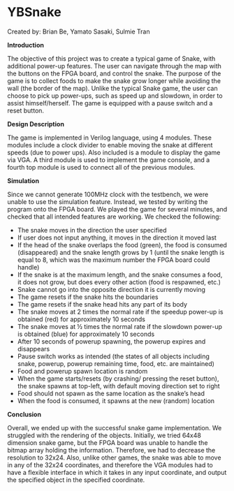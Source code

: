 # YBSnake

Created by:
	Brian Be,
	Yamato Sasaki,
	Sulmie Tran

__Introduction__

The objective of this project was to create a typical game of Snake, with additional power-up features. The user can navigate through the map with the buttons on the FPGA board, and control the snake. The purpose of the game is to collect foods to make the snake grow longer while avoiding the wall (the border of the map). Unlike the typical Snake game, the user can choose to pick up power-ups, such as speed up and slowdown, in order to assist himself/herself. The game is equipped with a pause switch and a reset button.
 
__Design Description__

The game is implemented in Verilog language, using 4 modules. These modules include a clock divider to enable moving the snake at different speeds (due to power ups). Also included is a module to display the game via VGA. A third module is used to implement the game console, and a fourth top module is used to connect all of the previous modules.

 
__Simulation__

Since we cannot generate 100MHz clock with the testbench, we were unable to use the simulation feature. Instead, we tested by writing the program onto the FPGA board. We played the game for several minutes, and checked that all intended features are working.
We checked the following:
* The snake moves in the direction the user specified
* If user does not input anything, it moves in the direction it moved last
* If the head of the snake overlaps the food (green), the food is consumed (disappeared) and the snake length grows by 1 (until the snake length is equal to 8, which was the maximum number the FPGA board could handle)
* If the snake is at the maximum length, and the snake consumes a food, it does not grow, but does every other action (food is respawned, etc.)
* Snake cannot go into the opposite direction it is currently moving
* The game resets if the snake hits the boundaries
* The game resets if the snake head hits any part of its body
* The snake moves at 2 times the normal rate if the speedup power-up is obtained (red) for approximately 10 seconds
* The snake moves at ½ times the normal rate if the slowdown power-up is obtained (blue) for approximately 10 seconds
* After 10 seconds of powerup spawning, the powerup expires and disappears
* Pause switch works as intended (the states of all objects including snake, powerup, powerup remaining time, food, etc. are maintained)
* Food and powerup spawn location is random
* When the game starts/resets (by crashing/ pressing the reset button), the snake spawns at top-left, with default moving direction set to right
* Food should not spawn as the same location as the snake’s head
* When the food is consumed, it spawns at the new (random) location
 
 
__Conclusion__

Overall, we ended up with the successful snake game implementation. We struggled with the rendering of the objects. Initially, we tried 64x48 dimension snake game, but the FPGA board was unable to handle the bitmap array holding the information. Therefore, we had to decrease the resolution to 32x24. Also, unlike other games, the snake was able to move in any of the 32x24 coordinates, and therefore the VGA modules had to have a flexible interface in which it takes in any input coordinate, and output the specified object in the specified coordinate. 
